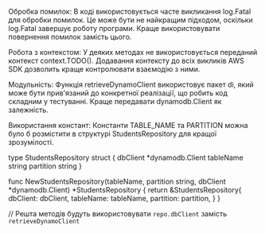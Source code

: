 Обробка помилок: В коді використовується часте викликання log.Fatal для обробки помилок. Це може бути не найкращим підходом, оскільки log.Fatal завершує роботу програми. Краще використовувати повернення помилок замість цього.

Робота з контекстом: У деяких методах не використовується переданий контекст context.TODO(). Додавання контексту до всіх викликів AWS SDK дозволить краще контролювати взаємодію з ними.

Модульність: Функція retrieveDynamoClient використовує пакет di, який може бути прив'язаний до конкретної реалізації, що робить код складним у тестуванні. Краще передавати dynamodb.Client як залежність.

Використання констант: Константи TABLE_NAME та PARTITION можна було б розмістити в структурі StudentsRepository для кращої зрозумілості.

type StudentsRepository struct {
    dbClient *dynamodb.Client
    tableName string
    partition string
}

func NewStudentsRepository(tableName, partition string, dbClient *dynamodb.Client) *StudentsRepository {
    return &StudentsRepository{
        dbClient:   dbClient,
        tableName:  tableName,
        partition:  partition,
    }
}

// Решта методів будуть використовувати `repo.dbClient` замість `retrieveDynamoClient`
